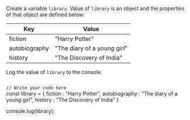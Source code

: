 Create a variable `library`.
Value of `library` is an
object and the properties
of that object are defined
below:

| Key           | Value                       |
| ------------- | --------------------------- |
| fiction       | "Harry Potter"              |
| autobiography | "The diary of a young girl" |
| history       | "The Discovery of India"    |

Log the value of `library`
to the console.

<codeblock language="javascript" type="exercise" testMode="fixedInput">
<code>
// Write your code here
</code>
<solution>
const library = {
  fiction : "Harry Potter",
  autobiography : "The diary of a young girl",
  history : "The Discovery of India"
}

console.log(library);
</solution>
</codeblock>
